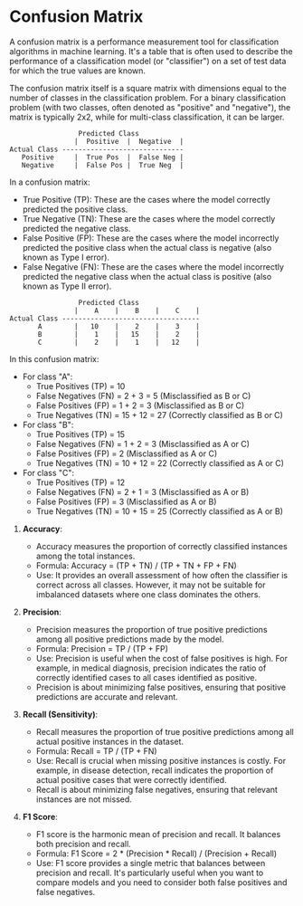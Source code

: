# Confusion Matrix 

A confusion matrix is a performance measurement tool for classification algorithms in machine learning. It's a table that is often used to describe the performance of a classification model (or "classifier") on a set of test data for which the true values are known.

The confusion matrix itself is a square matrix with dimensions equal to the number of classes in the classification problem. For a binary classification problem (with two classes, often denoted as "positive" and "negative"), the matrix is typically 2x2, while for multi-class classification, it can be larger.

```
                 Predicted Class
                |  Positive  |  Negative  |
Actual Class ------------------------------
   Positive     |  True Pos  |  False Neg |
   Negative     |  False Pos |  True Neg  |
```

In a confusion matrix:

- True Positive (TP): These are the cases where the model correctly predicted the positive class.
- True Negative (TN): These are the cases where the model correctly predicted the negative class.
- False Positive (FP): These are the cases where the model incorrectly predicted the positive class when the actual class is negative (also known as Type I error).
- False Negative (FN): These are the cases where the model incorrectly predicted the negative class when the actual class is positive (also known as Type II error).

```
                 Predicted Class
                |    A    |    B    |    C    |
Actual Class ----------------------------------
       A        |   10    |    2    |    3    |
       B        |    1    |   15    |    2    |
       C        |    2    |    1    |   12    |
```

In this confusion matrix:

- For class "A":
  - True Positives (TP) = 10
  - False Negatives (FN) = 2 + 3 = 5 (Misclassified as B or C)
  - False Positives (FP) = 1 + 2 = 3 (Misclassified as B or C)
  - True Negatives (TN) = 15 + 12 = 27 (Correctly classified as B or C)
- For class "B":
  - True Positives (TP) = 15
  - False Negatives (FN) = 1 + 2 = 3 (Misclassified as A or C)
  - False Positives (FP) = 2 (Misclassified as A or C)
  - True Negatives (TN) = 10 + 12 = 22 (Correctly classified as A or C)
- For class "C":
  - True Positives (TP) = 12
  - False Negatives (FN) = 2 + 1 = 3 (Misclassified as A or B)
  - False Positives (FP) = 3 (Misclassified as A or B)
  - True Negatives (TN) = 10 + 15 = 25 (Correctly classified as A or B)

1. **Accuracy**:
   - Accuracy measures the proportion of correctly classified instances among the total instances.
   - Formula: Accuracy = (TP + TN) / (TP + TN + FP + FN)
   - Use: It provides an overall assessment of how often the classifier is correct across all classes. However, it may not be suitable for imbalanced datasets where one class dominates the others.

2. **Precision**:
   - Precision measures the proportion of true positive predictions among all positive predictions made by the model.
   - Formula: Precision = TP / (TP + FP)
   - Use: Precision is useful when the cost of false positives is high. For example, in medical diagnosis, precision indicates the ratio of correctly identified cases to all cases identified as positive.
   - Precision is about minimizing false positives, ensuring that positive predictions are accurate and relevant.

3. **Recall (Sensitivity)**:
   - Recall measures the proportion of true positive predictions among all actual positive instances in the dataset.
   - Formula: Recall = TP / (TP + FN)
   - Use: Recall is crucial when missing positive instances is costly. For example, in disease detection, recall indicates the proportion of actual positive cases that were correctly identified.
   - Recall is about minimizing false negatives, ensuring that relevant instances are not missed.
     
4. **F1 Score**:
   - F1 score is the harmonic mean of precision and recall. It balances both precision and recall.
   - Formula: F1 Score = 2 * (Precision * Recall) / (Precision + Recall)
   - Use: F1 score provides a single metric that balances between precision and recall. It's particularly useful when you want to compare models and you need to consider both false positives and false negatives.

